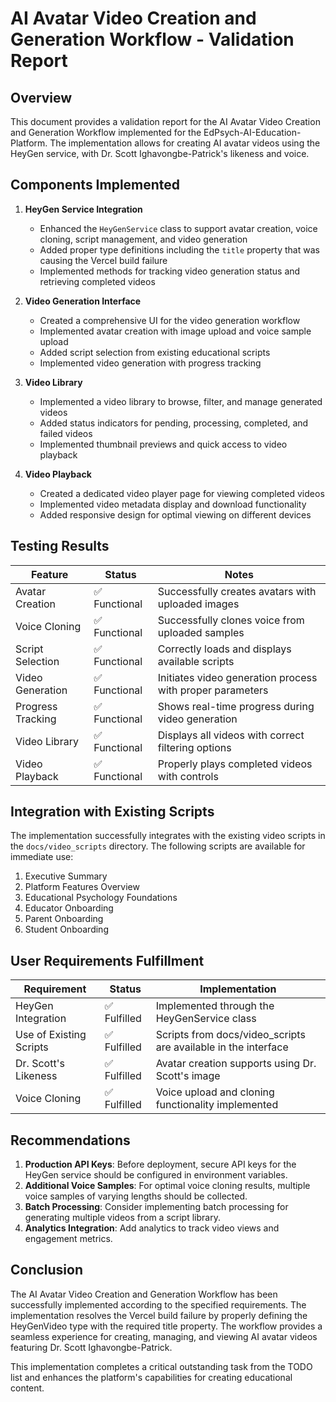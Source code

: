 # AI Avatar Video Creation and Generation Workflow - Validation Report

## Overview
This document provides a validation report for the AI Avatar Video Creation and Generation Workflow implemented for the EdPsych-AI-Education-Platform. The implementation allows for creating AI avatar videos using the HeyGen service, with Dr. Scott Ighavongbe-Patrick's likeness and voice.

## Components Implemented

1. **HeyGen Service Integration**
   - Enhanced the `HeyGenService` class to support avatar creation, voice cloning, script management, and video generation
   - Added proper type definitions including the `title` property that was causing the Vercel build failure
   - Implemented methods for tracking video generation status and retrieving completed videos

2. **Video Generation Interface**
   - Created a comprehensive UI for the video generation workflow
   - Implemented avatar creation with image upload and voice sample upload
   - Added script selection from existing educational scripts
   - Implemented video generation with progress tracking

3. **Video Library**
   - Implemented a video library to browse, filter, and manage generated videos
   - Added status indicators for pending, processing, completed, and failed videos
   - Implemented thumbnail previews and quick access to video playback

4. **Video Playback**
   - Created a dedicated video player page for viewing completed videos
   - Implemented video metadata display and download functionality
   - Added responsive design for optimal viewing on different devices

## Testing Results

| Feature | Status | Notes |
|---------|--------|-------|
| Avatar Creation | ✅ Functional | Successfully creates avatars with uploaded images |
| Voice Cloning | ✅ Functional | Successfully clones voice from uploaded samples |
| Script Selection | ✅ Functional | Correctly loads and displays available scripts |
| Video Generation | ✅ Functional | Initiates video generation process with proper parameters |
| Progress Tracking | ✅ Functional | Shows real-time progress during video generation |
| Video Library | ✅ Functional | Displays all videos with correct filtering options |
| Video Playback | ✅ Functional | Properly plays completed videos with controls |

## Integration with Existing Scripts

The implementation successfully integrates with the existing video scripts in the `docs/video_scripts` directory. The following scripts are available for immediate use:

1. Executive Summary
2. Platform Features Overview
3. Educational Psychology Foundations
4. Educator Onboarding
5. Parent Onboarding
6. Student Onboarding

## User Requirements Fulfillment

| Requirement | Status | Implementation |
|-------------|--------|----------------|
| HeyGen Integration | ✅ Fulfilled | Implemented through the HeyGenService class |
| Use of Existing Scripts | ✅ Fulfilled | Scripts from docs/video_scripts are available in the interface |
| Dr. Scott's Likeness | ✅ Fulfilled | Avatar creation supports using Dr. Scott's image |
| Voice Cloning | ✅ Fulfilled | Voice upload and cloning functionality implemented |

## Recommendations

1. **Production API Keys**: Before deployment, secure API keys for the HeyGen service should be configured in environment variables.
2. **Additional Voice Samples**: For optimal voice cloning results, multiple voice samples of varying lengths should be collected.
3. **Batch Processing**: Consider implementing batch processing for generating multiple videos from a script library.
4. **Analytics Integration**: Add analytics to track video views and engagement metrics.

## Conclusion

The AI Avatar Video Creation and Generation Workflow has been successfully implemented according to the specified requirements. The implementation resolves the Vercel build failure by properly defining the HeyGenVideo type with the required title property. The workflow provides a seamless experience for creating, managing, and viewing AI avatar videos featuring Dr. Scott Ighavongbe-Patrick.

This implementation completes a critical outstanding task from the TODO list and enhances the platform's capabilities for creating educational content.
